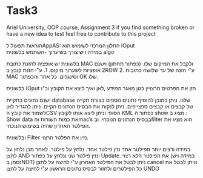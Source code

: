 # Task3
Ariel University, OOP course, Assignment 3
if you find something broken or have a new idea to test feel free to contribute to this project

הוראות תפעול לAppAS:
החלון המרכזי לשימוש הוא IOput  
במידה ויש צורך בשיערוך -השתמש בלשונית algo
 
בלשונית יש אופציה להזנת כתובת MAC ולקבל את המיקום שלו. (כפתור תחתון)
וישנם 2 אופציות לשערוך מיקום. 1. ע"י הזנת קובץ בROW 
2. ע"י הזנה של עד שלושה כתובות MAC וסינגלים. 
כל אחד והכפתור OK שלו.

בלשונית IOput   הזן את הפרטים הרצויין כגון מאגר המידע ,לאן ואיך ליצא את הקובץ וכ"ו
 

ישנם נתונים בתקיית database  שלנו. ניתן כמובן להוסיף נתונים נוספים בצורת תקייה של קבצים או קבצים ספצייפים.
ניתן לנקות את הבסיס הנתונים הקיים.
ניתן להגדיר לאן לשמור את קובץ הCSV הסופי וניתן ליצא אותו לקובץ KML 
כפתור ה show  מציג ב : Show data את כמות השורות והmac’s בבסיס הנתונים הנוכחי. ובfilter   הוא מציג את הפילטר האחרון שהיה בשימוש הנוכחי.

ובלשונית Filter  נזין את הפלטר הרצוי.
 
במידה ורצים יותר מפילטר אחד נזין פילטר אחד. נלחץ על פילטר. לאחר מכן נלחץ על לחצן AND
ונזין פילטר שני ונלחץ על כפתור Update.
את הפילטר הלא רצוי (במידה ויש נסמן בNOT)
ניתן לבטל את הפילטר האחרון ע"י לחיצה על לחצן cancel   וניתן לבטל את כל הפילטרים ולחזור לבסיס נתונים הראשון ע"י לחיצה על לחצן UNDO

